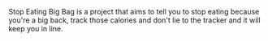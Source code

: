 Stop Eating Big Bag is a project that aims to tell you to stop eating because you're a big back, track those calories and don't lie to the tracker and it will keep you in line.

